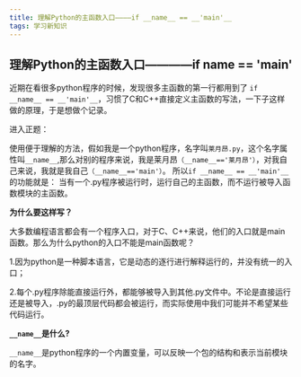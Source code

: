 ```yaml
---
title: 理解Python的主函数入口————if __name__ == __'main'__ 
tags: 学习新知识
---
```


## 理解Python的主函数入口————if __name__ == __'main'__
近期在看很多python程序的时候，发现很多主函数的第一行都用到了 `if __name__ == __'main'__`，习惯了C和C++直接定义主函数的写法，一下子这样做的原理，于是想做个记录。

进入正题：

使用便于理解的方法，假如我是一个python程序，名字叫`莱月昂.py`，这个名字属性叫`__name__`,那么对别的程序来说，我是莱月昂`（__name__=='莱月昂'）`，对我自己来说，我就是我自己`（__name__=='main'）`。
所以`if __name__ == __'main'__`的功能就是：
当有一个.py程序被运行时，运行自己的主函数，而不运行被导入函数模块的主函数。

**为什么要这样写？**

大多数编程语言都会有一个程序入口，对于C、C++来说，他们的入口就是main函数。那么为什么python的入口不能是main函数呢？

1.因为python是一种脚本语言，它是动态的逐行进行解释运行的，并没有统一的入口；

2.每个.py程序除能直接运行外，都能够被导入到其他.py文件中。不论是直接运行还是被导入，.py的最顶层代码都会被运行，而实际使用中我们可能并不希望某些代码运行。

**`__name__`是什么?**

`__name__`是python程序的一个内置变量，可以反映一个包的结构和表示当前模块的名字。
